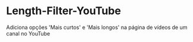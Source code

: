 # Length-Filter-YouTube
Adiciona opções 'Mais curtos' e 'Mais longos' na página de vídeos de um canal no YouTube
